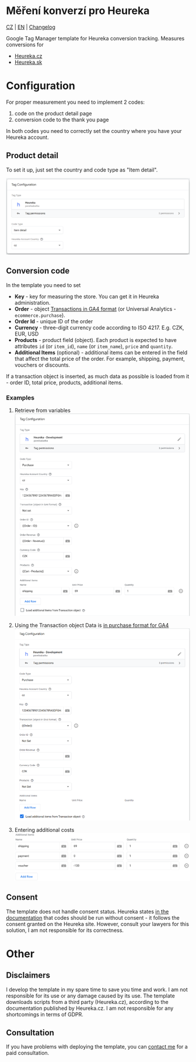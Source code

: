 # Měření konverzí pro Heureka

[CZ](https://github.com/pavelsabatka/gtm-heureka/blob/master/README.md) | [EN](https://github.com/pavelsabatka/gtm-heureka/blob/master/README-EN.md) | [Changelog](https://github.com/pavelsabatka/gtm-heureka/blob/master/CHANGELOG.md)


Google Tag Manager template for Heureka conversion tracking.
Measures conversions for
* [Heureka.cz](https://sluzby.heureka.cz/napoveda/mereni-konverzi/)
* [Heureka.sk](https://sluzby.heureka.sk/napoveda/mereni-konverzi/)


# Configuration
For proper measurement you need to implement 2 codes:
1. code on the product detail page
2. conversion code to the thank you page

In both codes you need to correctly set the country where you have your Heureka account.

## Product detail
To set it up, just set the country and code type as "Item detail".

![Configuring GTM template for Heureka product detail code](https://github.com/pavelsabatka/gtm-heureka/blob/main/img/heureka-item-detail.png)

## Conversion code
In the template you need to set
* **Key** - key for measuring the store. You can get it in Heureka administration.
* **Order** - object [Transactions in GA4 format](https://developers.google.com/analytics/devguides/collection/ga4/set-up-ecommerce) (or Universal Analytics - `ecommerce.purchase`).
* **Order Id** - unique ID of the order
* **Currency** - three-digit currency code according to ISO 4217. E.g. CZK, EUR, USD
* **Products** - product field (object). Each product is expected to have attributes `id` (or `item_id`), `name` (or `item_name`), `price` and `quantity`.
* **Additional Items** (optional) - additional items can be entered in the field that affect the total price of the order. For example, shipping, payment, vouchers or discounts.

If a transaction object is inserted, as much data as possible is loaded from it - order ID, total price, products, additional items.

### Examples
1. Retrieve from variables
![Configuring GTM templates for Heureka conversion code](https://github.com/pavelsabatka/gtm-heureka/blob/main/img/heureka-purchase-rows.png)

2. Using the Transaction object
Data is [in purchase format for GA4](https://developers.google.com/analytics/devguides/collection/ga4/set-up-ecommerce)
![Configuring GTM template for Heureka conversion code - object](https://github.com/pavelsabatka/gtm-heureka/blob/main/img/heureka-purchase-object.png)

3. Entering additional costs
![GTM template configuration for Heureka conversion code - additional costs](https://github.com/pavelsabatka/gtm-heureka/blob/main/img/heureka-purchase-additiona-items.png)

## Consent
The template does not handle consent status.
Heureka states [in the documentation](https://sluzby.heureka.cz/napoveda/mereni-konverzi/) that codes should be run without consent - it follows the consent granted on the Heureka site. However, consult your lawyers for this solution, I am not responsible for its correctness.

# Other

## Disclaimers
I develop the template in my spare time to save you time and work. I am not responsible for its use or any damage caused by its use.
The template downloads scripts from a third party (Heureka.cz), according to the documentation published by Heureka.cz. I am not responsible for any shortcomings in terms of GDPR.

## Consultation
If you have problems with deploying the template, you can [contact me](https://www.sabatka.net/kontakt) for a paid consultation.
